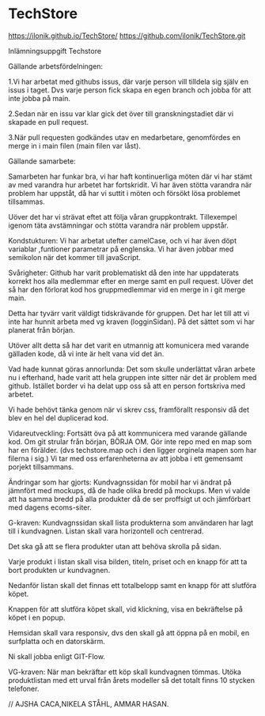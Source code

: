 # TechStore
https://ilonik.github.io/TechStore/
https://github.com/ilonik/TechStore.git

Inlämningsuppgift Techstore

Gällande arbetsfördelningen:

1.Vi har arbetat med githubs issus, där varje person vill tilldela sig själv en issus i taget. Dvs varje person fick skapa en egen branch och jobba för att inte jobba på main.

2.Sedan när en issu var klar gick det över till granskningstadiet där vi skapade en pull request.

3.När pull requesten godkändes utav en medarbetare, genomfördes en merge in i main filen (main filen var låst).

Gällande samarbete:

Samarbeten har funkar bra, vi har haft kontinuerliga möten där vi har stämt av med varandra hur arbetet har fortskridit.
Vi har även stötta varandra när problem har uppståt, då har vi suttit i möten och försökt lösa problemet tillsammas.

Uöver det har vi strävat eftet att följa våran gruppkontrakt. Tillexempel igenom täta avstämningar och stötta varandra när problem uppstår.

Kondstukturen:
Vi har arbetat utefter camelCase, och vi har även döpt variablar ,funtioner parametrar på englenska. Vi har även jobbar med semikolon när det kommer till javaScript.

Svårigheter:
Github har varit problematiskt då den inte har uppdaterats korrekt hos alla medlemmar efter en merge samt en pull request.
Uöver det så har den förlorat kod hos gruppmedlemmar vid en merge in i git merge main.

Detta har tyvärr varit väldigt tidskrävande för gruppen. Det har let till att vi inte har hunnit arbeta med vg kraven (logginSidan). På det sättet som vi har planerat från början.

Utöver allt detta så har det varit en utmannig att komunicera med varande gälladen kode, då vi inte är helt vana vid det än.

Vad hade kunnat göras annorlunda:
Det som skulle underlättat våran arbete nu i efterhand, hade varit att hela gruppen inte sitter när det är problem med github. Istället border vi ha delat upp oss så att en person fortskriva med arbetet.

Vi hade behövt tänka genom när vi skrev css, framförallt responsiv då det blev en hel del duplicerad kod.

Vidareutveckling:
Fortsätt öva på att kommunicera med varande gällande kod.
Om git strular från början, BÖRJA OM.
Gör inte repo med en map som har en förälder. (dvs techstore.map och i den ligger orginela mapen som har filerna i sig.)
Vi tar med oss erfarenheterna av att jobba i ett gemensamt porjekt tillsammans.

Ändringar som har gjorts:
Kundvagnssidan för mobil har vi ändrat på jämnfört med mockups, då de hade olika bredd på mockups. Men vi valde att ha samma bredd på alla produkter då de ser proffsigt ut och jämförbart med dagens ecoms-siter.

G-kraven:
Kundvagnssidan skall lista produkterna som användaren har lagt till i kundvagnen.
Listan skall vara horizontell och centrerad.

Det ska gå att se flera produkter utan att behöva skrolla på sidan.

Varje produkt i listan skall visa bilden, titeln, priset och en knapp för att ta bort produkten ur kundvagnen.

Nedanför listan skall det finnas ett totalbelopp samt en knapp för att slutföra köpet.

Knappen för att slutföra köpet skall, vid klickning, visa en bekräftelse på köpet i en popup.

Hemsidan skall vara responsiv, dvs den skall gå att öppna på en mobil, en surfplatta och en datorskärm.

Ni skall jobba enligt GIT-Flow.

VG-kraven:
När man bekräftar ett köp skall kundvagnen tömmas.
Utöka produktlistan med ett urval från årets modeller så det totalt finns 10 stycken telefoner.

// AJSHA CACA,NIKELA STÅHL, AMMAR HASAN.
